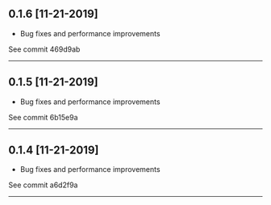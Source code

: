 
## 0.1.6 [11-21-2019]

* Bug fixes and performance improvements

See commit 469d9ab

---

## 0.1.5 [11-21-2019]

* Bug fixes and performance improvements

See commit 6b15e9a

---

## 0.1.4 [11-21-2019]

* Bug fixes and performance improvements

See commit a6d2f9a

---
